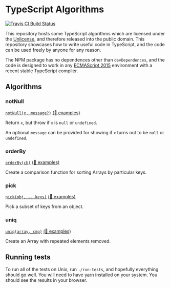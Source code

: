 # TypeScript Algorithms

[![Travis CI Build Status](https://travis-ci.com/w0rp/typescript-algorithms.svg?branch=master)](https://travis-ci.com/w0rp/typescript-algorithms)

This repository hosts some TypeScript algorithms which are licensed under the
[Unlicense](https://unlicense.org/), and therefore released into the public
domain. This repository showcases how to write useful code in TypeScript,
and the code can be used freely by anyone for any reason.

The NPM package has no dependences other than `devDependences`, and the code is
designed to work in any
[ECMAScript 2015](https://www.ecma-international.org/ecma-262/6.0/)
environment with a recent stable TypeScript compiler.

## Algorithms

### notNull

[`notNull(x, message?)`](src/not-null.ts) [(:wrench: examples)](src/not-null.spec.ts)

Return `x`, but throw if `x` is `null` or `undefined`.

An optional `message` can be provided for showing if `x` turns out to be `null`
or `undefined`.

### orderBy

[`orderBy(cb)`](src/order-by.ts) [(:wrench: examples)](src/order-by.spec.ts)

Create a comparison function for sorting Arrays by particular keys.

### pick

[`pick(obj, ...keys)`](src/pick.ts) [(:wrench: examples)](src/pick.spec.ts)

Pick a subset of keys from an object.

### uniq

[`uniq(array, cmp)`](src/uniq.ts) [(:wrench: examples)](src/uniq.spec.ts)

Create an Array with repeated elements removed.

## Running tests

To run all of the tests on Unix, run `./run-tests`, and hopefully everything
should go well. You will need to have [yarn](https://yarnpkg.com) installed on
your system. You should see the results in your browser.
